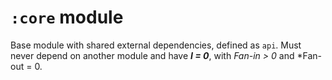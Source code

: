 # `:core` module

Base module with shared external dependencies, defined as `api`.
Must never depend on another module and have ***I = 0***, with *Fan-in > 0* and *Fan-out = 0.